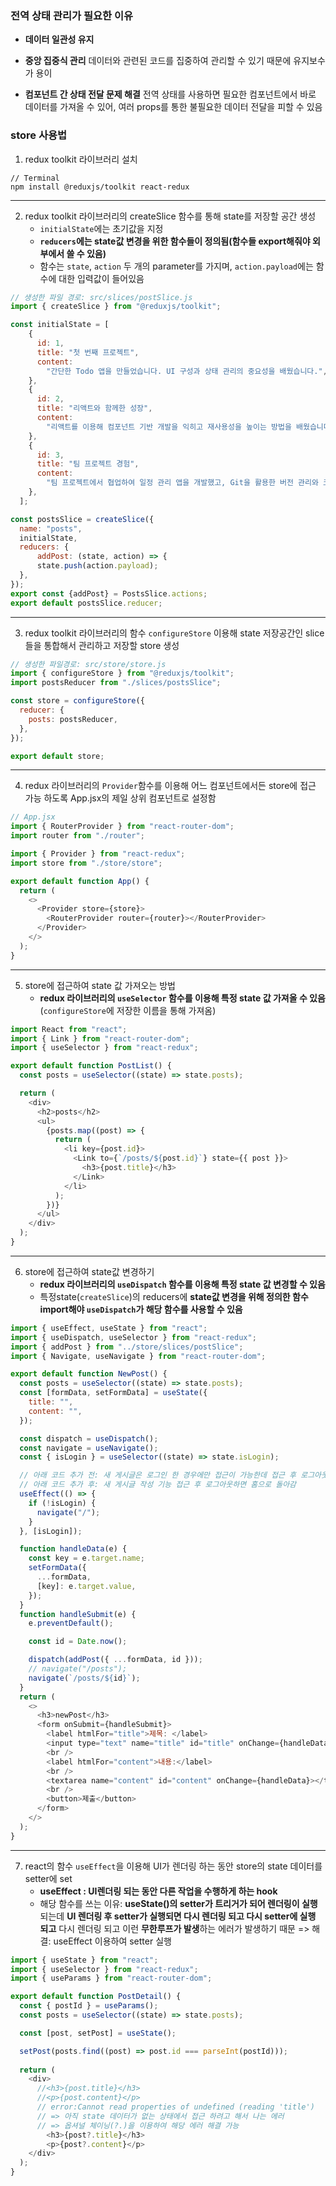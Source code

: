 ### 전역 상태 관리가 필요한 이유

- **데이터 일관성 유지**
    
- **중앙 집중식 관리**
    데이터와 관련된 코드를 집중하여 관리할 수 있기 때문에 유지보수가 용이
    
- **컴포넌트 간 상태 전달 문제 해결**
    전역 상태를 사용하면 필요한 컴포넌트에서 바로 데이터를 가져올 수 있어, 여러 props를 통한 불필요한 데이터 전달을 피할 수 있음

### store 사용법
1. redux toolkit 라이브러리 설치
```Shell
// Terminal
npm install @reduxjs/toolkit react-redux
```
****

2. redux toolkit 라이브러리의 createSlice 함수를 통해 state를 저장할 공간 생성
	- `initialState`에는 초기값을 지정
	- **`reducers`에는 state값 변경을 위한 함수들이 정의됨(함수들 export해줘야 외부에서 쓸 수 있음)**
    - 함수는 `state`, `action` 두 개의 parameter를 가지며, `action.payload`에는 함수에 대한 입력값이 들어있음
```Javascript
// 생성한 파일 경로: src/slices/postSlice.js
import { createSlice } from "@reduxjs/toolkit";

const initialState = [
    {
      id: 1,
      title: "첫 번째 프로젝트",
      content:
        "간단한 Todo 앱을 만들었습니다. UI 구성과 상태 관리의 중요성을 배웠습니다.",
    },
    {
      id: 2,
      title: "리액트와 함께한 성장",
      content:
        "리액트를 이용해 컴포넌트 기반 개발을 익히고 재사용성을 높이는 방법을 배웠습니다.",
    },
    {
      id: 3,
      title: "팀 프로젝트 경험",
      content:
        "팀 프로젝트에서 협업하여 일정 관리 앱을 개발했고, Git을 활용한 버전 관리와 코드 리뷰의 중요성을 배웠습니다.",
    },
  ];

const postsSlice = createSlice({
  name: "posts",
  initialState,
  reducers: {
	  addPost: (state, action) => {
      state.push(action.payload);
  },
});
export const {addPost} = PostsSlice.actions;
export default postsSlice.reducer;

```
****

3. redux toolkit 라이브러리의 함수 `configureStore` 이용해 state 저장공간인 slice들을 통합해서 관리하고 저장할 store 생성
```Javascript
// 생성한 파일경로: src/store/store.js
import { configureStore } from "@reduxjs/toolkit";
import postsReducer from "./slices/postsSlice";

const store = configureStore({
  reducer: {
    posts: postsReducer,
  },
});

export default store;
```
****

4. redux 라이브러리의 `Provider`함수를 이용해 어느 컴포넌트에서든 store에 접근 가능 하도록 App.jsx의 제일 상위 컴포넌트로 설정함
```Javascript
// App.jsx
import { RouterProvider } from "react-router-dom";
import router from "./router";

import { Provider } from "react-redux";
import store from "./store/store";

export default function App() {
  return (
    <>
      <Provider store={store}>
        <RouterProvider router={router}></RouterProvider>
      </Provider>
    </>
  );
}
```
****

5. store에 접근하여 state 값 가져오는 방법
	- **redux 라이브러리의 `useSelector` 함수를 이용해 특정 state 값 가져올 수 있음**(`configureStore`에 저장한 이름을 통해 가져옴)
```Javascript
import React from "react";
import { Link } from "react-router-dom";
import { useSelector } from "react-redux";

export default function PostList() {
  const posts = useSelector((state) => state.posts);

  return (
    <div>
      <h2>posts</h2>
      <ul>
        {posts.map((post) => {
          return (
            <li key={post.id}>
              <Link to={`/posts/${post.id}`} state={{ post }}>
                <h3>{post.title}</h3>
              </Link>
            </li>
          );
        })}
      </ul>
    </div>
  );
}
```
****

6. store에 접근하여 state값 변경하기
	- **redux 라이브러리의 `useDispatch` 함수를 이용해 특정 state 값 변경할 수 있음**
	- 특정state(`createSlice`)의 reducers에 **state값 변경을 위해 정의한 함수 import해야 `useDispatch`가 해당 함수를 사용할 수 있음**
```Javascript
import { useEffect, useState } from "react";
import { useDispatch, useSelector } from "react-redux";
import { addPost } from "../store/slices/postSlice";
import { Navigate, useNavigate } from "react-router-dom";

export default function NewPost() {
  const posts = useSelector((state) => state.posts);
  const [formData, setFormData] = useState({
    title: "",
    content: "",
  });

  const dispatch = useDispatch();
  const navigate = useNavigate();
  const { isLogin } = useSelector((state) => state.isLogin);

  // 아래 코드 추가 전: 새 게시글은 로그인 한 경우에만 접근이 가능한데 접근 후 로그아웃 했을 때 해당 기능을 이용할 수 있는 오류가 있었음
  // 아래 코드 추가 후: 새 게시글 작성 기능 접근 후 로그아웃하면 홈으로 돌아감
  useEffect(() => {
    if (!isLogin) {
      navigate("/");
    }
  }, [isLogin]);

  function handleData(e) {
    const key = e.target.name;
    setFormData({
      ...formData,
      [key]: e.target.value,
    });
  }
  function handleSubmit(e) {
    e.preventDefault();

    const id = Date.now();

    dispatch(addPost({ ...formData, id }));
    // navigate("/posts");
    navigate(`/posts/${id}`);
  }
  return (
    <>
      <h3>newPost</h3>
      <form onSubmit={handleSubmit}>
        <label htmlFor="title">제목: </label>
        <input type="text" name="title" id="title" onChange={handleData} />
        <br />
        <label htmlFor="content">내용:</label>
        <br />
        <textarea name="content" id="content" onChange={handleData}></textarea>
        <br />
        <button>제출</button>
      </form>
    </>
  );
}
```
****

7. react의 함수 `useEffect`을 이용해 UI가 렌더링 하는 동안 store의 state 데이터를 setter에 set
	- **useEffect : UI렌더링 되는 동안 다른 작업을 수행하게 하는 hook**
	- 해당 함수를 쓰는 이유:  **useState()의 setter가 트리거가 되어 렌더링이 실행** 되는데 **UI 렌더링 후 setter가 실행되면 다시 렌더링 되고 다시 setter에 실행 되고** 다시 렌더링 되고 이런 **무한루프가 발생**하는 에러가 발생하기 때문 => 해결: useEffect 이용하여 setter 실행 
```Javascript
import { useState } from "react";
import { useSelector } from "react-redux";
import { useParams } from "react-router-dom";

export default function PostDetail() {
  const { postId } = useParams();
  const posts = useSelector((state) => state.posts);

  const [post, setPost] = useState();

  setPost(posts.find((post) => post.id === parseInt(postId)));
  
  return (
    <div>
      //<h3>{post.title}</h3>
      //<p>{post.content}</p>
      // error:Cannot read properties of undefined (reading 'title')
      // => 아직 state 데이터가 없는 상태에서 접근 하려고 해서 나는 에러
      // => 옵셔널 체이닝(?.)을 이용하여 해당 에러 해결 가능
	    <h3>{post?.title}</h3>
	    <p>{post?.content}</p>
    </div>
  );
}

```